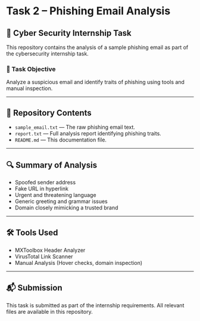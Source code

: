 # Task 2 – Phishing Email Analysis

## 🔐 Cyber Security Internship Task

This repository contains the analysis of a sample phishing email as part of the cybersecurity internship task.

### 📄 Task Objective

Analyze a suspicious email and identify traits of phishing using tools and manual inspection.

---

## 📂 Repository Contents

- `sample_email.txt` — The raw phishing email text.
- `report.txt` — Full analysis report identifying phishing traits.
- `README.md` — This documentation file.

---

## 🔍 Summary of Analysis

- Spoofed sender address
- Fake URL in hyperlink
- Urgent and threatening language
- Generic greeting and grammar issues
- Domain closely mimicking a trusted brand

---

## 🛠 Tools Used

- MXToolbox Header Analyzer
- VirusTotal Link Scanner
- Manual Analysis (Hover checks, domain inspection)

---

## 📬 Submission

This task is submitted as part of the internship requirements. All relevant files are available in this repository.

